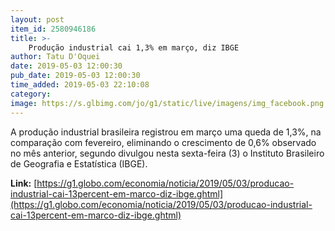 ```yaml
---
layout: post
item_id: 2580946186
title: >-
    Produção industrial cai 1,3% em março, diz IBGE
author: Tatu D'Oquei
date: 2019-05-03 12:00:30
pub_date: 2019-05-03 12:00:30
time_added: 2019-05-03 22:10:08
category: 
image: https://s.glbimg.com/jo/g1/static/live/imagens/img_facebook.png
---
```


A produção industrial brasileira registrou em março uma queda de 1,3%, na comparação com fevereiro, eliminando o crescimento de 0,6% observado no mês anterior, segundo divulgou nesta sexta-feira (3) o Instituto Brasileiro de Geografia e Estatística (IBGE).

**Link:** [https://g1.globo.com/economia/noticia/2019/05/03/producao-industrial-cai-13percent-em-marco-diz-ibge.ghtml](https://g1.globo.com/economia/noticia/2019/05/03/producao-industrial-cai-13percent-em-marco-diz-ibge.ghtml)

